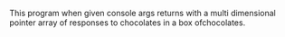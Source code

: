 This program when given console args returns with a multi dimensional pointer array of responses to chocolates in a box ofchocolates.
